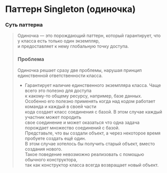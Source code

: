 # Паттерн Singleton (одиночка)  
### Суть паттерна 
> Одиночка — это порождающий паттерн, который гарантирует, что у класса есть только один экземпляр,   
> и предоставляет к нему глобальную точку доступа.  
> ### Проблема  
> Одиночка решает сразу две проблемы, нарушая принцип единственной ответственности класса.  
> * Гарантирует наличие единственного экземпляра класса. Чаще всего это полезно для доступа  
    к какому-то общему ресурсу, например, базе данных. 
    Особенно его полезно применять когда над кодом работает команда и каждый в своей части  
    кода создает класс соединения с базой. В этом случае каждый участник может породить  
    свое соединение и может оказаться что одна задача порождает множество соединений с базой.  
    Представьте, что вы создали объект, а через некоторое время пробуете создать ещё один.  
    В этом случае хотелось бы получить старый объект, вместо создания нового.  
    Такое поведение невозможно реализовать с помощью обычного конструктора,  
    так как конструктор класса всегда возвращает новый объект.
